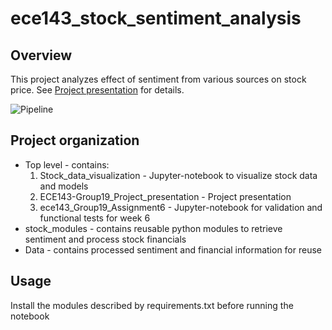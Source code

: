# ece143_stock_sentiment_analysis

## Overview

This project analyzes effect of sentiment from various sources on stock price. See [Project presentation](https://github.com/sj-ucsd/ece143_stock_sentiment_analysis/blob/95b8fc88811a273b48e98c742d9899710c6e220d/ECE143-Group19_Project_presentation.pdf) for details. 

![Pipeline](https://user-images.githubusercontent.com/78191747/110584695-7bc13f00-8124-11eb-9d63-6fef44b5e0d0.png)

## Project organization

* Top level - contains:
  1. Stock_data_visualization - Jupyter-notebook to visualize stock data and models
  2. ECE143-Group19_Project_presentation - Project presentation
  3. ece143_Group19_Assignment6 - Jupyter-notebook for validation and functional tests for week 6
* stock_modules - contains reusable python modules to retrieve sentiment and process stock financials
* Data - contains processed sentiment and financial information for reuse

## Usage

Install the modules described by requirements.txt before running the notebook
